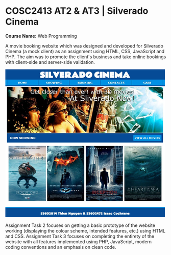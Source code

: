 # COSC2413 AT2 & AT3 | Silverado Cinema
**Course Name:** Web Programming

A movie booking website which was designed and developed for Silverado Cinema (a mock client) as an assignment using HTML, CSS, JavaScript and PHP. The aim was to promote the client's business and take online bookings with client-side and server-side validation.

<img src="img/demo.jpg" width="500">

Assignment Task 2 focuses on getting a basic prototype of the website working (displaying the colour scheme, intended features, etc.) using HTML and CSS. Assignment Task 3 focuses on completing the entirety of the website with all features implemented using PHP, JavaScript, modern coding conventions and an emphasis on clean code.
